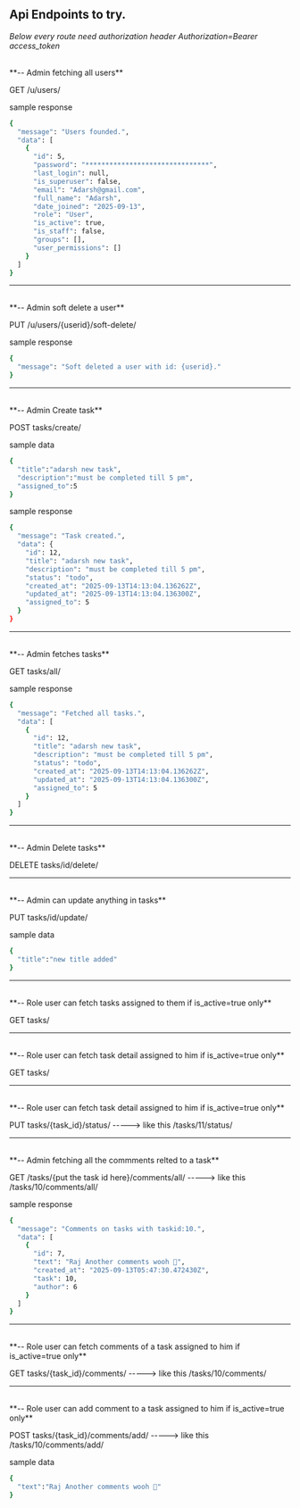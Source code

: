 ## Api Endpoints to try.

*Below every route need authorization header*
*Authorization=Bearer access_token*

<br />
**-- Admin fetching all users**
<br />

GET /u/users/
<br />

sample response
```bash
{
  "message": "Users founded.",
  "data": [
    {
      "id": 5,
      "password": "*******************************",
      "last_login": null,
      "is_superuser": false,
      "email": "Adarsh@gmail.com",
      "full_name": "Adarsh",
      "date_joined": "2025-09-13",
      "role": "User",
      "is_active": true,
      "is_staff": false,
      "groups": [],
      "user_permissions": []
    }
  ]
}
```

------------------------------

<br />
**-- Admin soft delete a user**
<br />

PUT /u/users/{userid}/soft-delete/
<br />

sample response
```bash
{
  "message": "Soft deleted a user with id: {userid}."
}
```

------------------------------

<br />
**-- Admin Create task**
<br />

POST tasks/create/
<br />

sample data
```bash
{
  "title":"adarsh new task",
  "description":"must be completed till 5 pm",
  "assigned_to":5
}
```
sample response
```bash
{
  "message": "Task created.",
  "data": {
    "id": 12,
    "title": "adarsh new task",
    "description": "must be completed till 5 pm",
    "status": "todo",
    "created_at": "2025-09-13T14:13:04.136262Z",
    "updated_at": "2025-09-13T14:13:04.136300Z",
    "assigned_to": 5
  }
}
```

------------------------------

<br />
**-- Admin fetches tasks**
<br />

GET tasks/all/
<br />

sample response
```bash
{
  "message": "Fetched all tasks.",
  "data": [
    {
      "id": 12,
      "title": "adarsh new task",
      "description": "must be completed till 5 pm",
      "status": "todo",
      "created_at": "2025-09-13T14:13:04.136262Z",
      "updated_at": "2025-09-13T14:13:04.136300Z",
      "assigned_to": 5
    }
  ]
}
```

------------------

<br />
**-- Admin Delete tasks**
<br />

DELETE tasks/id/delete/
<br />

------------------

<br />
**-- Admin can update anything in tasks**
<br />

PUT tasks/id/update/
<br />

sample data
```bash
{
  "title":"new title added"
}
```

------------------

<br />
**-- Role user can fetch tasks assigned to them if is_active=true only**
<br />

GET tasks/
<br />

------------------

<br />
**-- Role user can fetch task detail assigned to him if is_active=true only**
<br />

GET tasks/
<br />

------------------

<br />
**-- Role user can fetch task detail assigned to him if is_active=true only**
<br />

PUT tasks/{task_id}/status/     ----->     like this /tasks/11/status/
<br />


------------------

<br />
**-- Admin fetching all the commments relted to a task**
<br />

GET /tasks/{put the task id here}/comments/all/     ----->     like this /tasks/10/comments/all/
<br />

sample response 

``` bash
{
  "message": "Comments on tasks with taskid:10.",
  "data": [
    {
      "id": 7,
      "text": "Raj Another comments wooh 🎉",
      "created_at": "2025-09-13T05:47:30.472430Z",
      "task": 10,
      "author": 6
    }
  ]
}
```

------------------

<br />
**-- Role user can fetch comments of a task assigned to him if is_active=true only**
<br />

GET tasks/{task_id}/comments/     ----->     like this /tasks/10/comments/
<br />


------------------

<br />
**-- Role user can add comment to a task assigned to him if is_active=true only**
<br />

POST tasks/{task_id}/comments/add/     ----->     like this /tasks/10/comments/add/
<br />

sample data
```bash
{
  "text":"Raj Another comments wooh 🎉"
}
```
